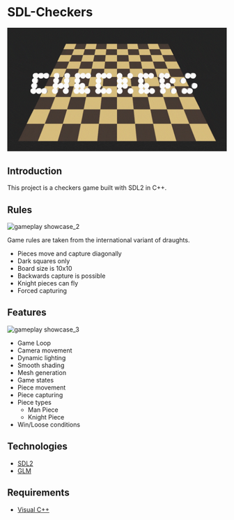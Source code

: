 # SDL-Checkers

![gameplay showcase_1](./img/showcase_1.gif)

## Introduction

This project is a checkers game built with SDL2 in C++.

## Rules

![gameplay showcase_2](./img/showcase_2.gif)

Game rules are taken from the international variant of draughts.

* Pieces move and capture diagonally
* Dark squares only
* Board size is 10x10
* Backwards capture is possible
* Knight pieces can fly
* Forced capturing

## Features

![gameplay showcase_3](./img/showcase_3.gif)

* Game Loop
* Camera movement
* Dynamic lighting
* Smooth shading
* Mesh generation
* Game states
* Piece movement
* Piece capturing
* Piece types
  * Man Piece
  * Knight Piece
* Win/Loose conditions

## Technologies

* [SDL2](https://www.libsdl.org/)
* [GLM](https://github.com/g-truc/glm)

## Requirements

* [Visual C++](https://visualstudio.microsoft.com/pl/)